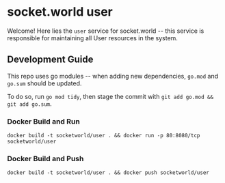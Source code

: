 # socket.world user
Welcome!  Here lies the `user` service for socket.world -- this service is responsible for maintaining all User resources in the system.

## Development Guide
This repo uses go modules -- when adding new dependencies, `go.mod` and `go.sum` should be updated.

To do so, run `go mod tidy`, then stage the commit with `git add go.mod && git add go.sum`.

### Docker Build and Run
`docker build -t socketworld/user . && docker run -p 80:8080/tcp socketworld/user`

### Docker Build and Push
`docker build -t socketworld/user . && docker push socketworld/user`
